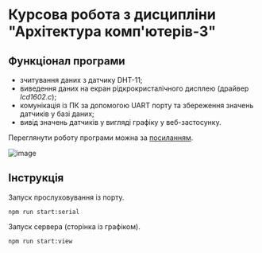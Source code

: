 # Курсова робота з дисципліни "Архітектура комп'ютерів-3"

## Функціонал програми

- зчитування даних з датчику DHT-11;
- виведення даних на екран рідкрокристалічного дисплею (драйвер _lcd1602.c_);
- комунікація із ПК за допомогою UART порту та збереження значень датчиків у базі даних;
- вивід значень датчиків у вигляді графіку у веб-застосунку.

Переглянути роботу програми можна за [посиланням](https://iot-climate.onrender.com/).

![image](https://github.com/xorobiov/iot-climate/assets/169550430/bd247c79-5eef-4a4c-b906-ecf1a3f27628)

## Інструкція

Запуск прослуховування із порту.

```
npm run start:serial
```

Запуск сервера (сторінка із графіком).

```
npm run start:view
```
